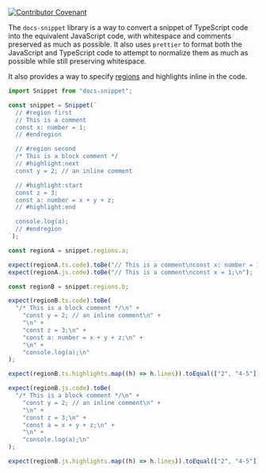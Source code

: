 [![Contributor Covenant](https://img.shields.io/badge/Contributor%20Covenant-2.1-4baaaa.svg)](code_of_conduct.md)

The `docs-snippet` library is a way to convert a snippet of TypeScript code into the equivalent JavaScript code, with whitespace and comments preserved as much as possible. It also uses `prettier` to format both the JavaScript and TypeScript code to attempt to normalize them as much as possible while still preserving whitespace.

It also provides a way to specify [regions] and highlights inline in the code.

```ts
import Snippet from "docs-snippet";

const snippet = Snippet(`
  // #region first
  // This is a comment
  const x: number = 1;
  // #endregion

  // #region second
  /* This is a block comment */
  // #highlight:next
  const y = 2; // an inline comment

  // #highlight:start
  const z = 3;
  const a: number = x + y + z;
  // #highlight:end

  console.log(a);
  // #endregion
`);

const regionA = snippet.regions.a;

expect(regionA.ts.code).toBe("// This is a comment\nconst x: number = 1;\n");
expect(regionA.js.code).toBe("// This is a comment\nconst x = 1;\n");

const regionB = snippet.regions.b;

expect(regionB.ts.code).toBe(
  "/* This is a block comment */\n" +
    "const y = 2; // an inline comment\n" +
    "\n" +
    "const z = 3;\n" +
    "const a: number = x + y + z;\n" +
    "\n" +
    "console.log(a);\n"
);

expect(regionB.ts.highlights.map((h) => h.lines)).toEqual(["2", "4-5"]);

expect(regionB.js.code).toBe(
  "/* This is a block comment */\n" +
    "const y = 2; // an inline comment\n" +
    "\n" +
    "const z = 3;\n" +
    "const a = x + y + z;\n" +
    "\n" +
    "console.log(a);\n"
);

expect(regionB.js.highlights.map((h) => h.lines)).toEqual(["2", "4-5"]);
```

[regions]: https://code.visualstudio.com/docs/editor/codebasics#_folding
